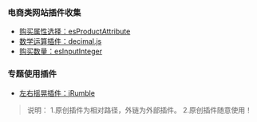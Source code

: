 ### 电商类网站插件收集

 - [购买属性选择：esProductAttribute][1]
 - [数学运算插件：decimal.js][2]
 - [购买数量：esInputInteger][3]
 

### 专题使用插件

 - [左右摇晃插件：jRumble][4]

  
  

> 说明：
>   1.原创插件为相对路径，外链为外部插件。
>   2.原创插件随意使用！


  [1]: product_attribute/
  [2]: https://github.com/MikeMcl/decimal.js
  [3]: input_integer/
  [4]: https://github.com/jackrugile/jrumble/